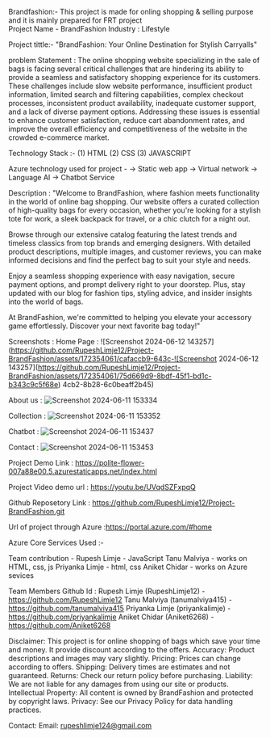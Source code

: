 
Brandfashion:-
This project is made for onling shopping & selling purpose and it is mainly prepared for FRT project  
Project Name - BrandFashion
Industry : Lifestyle


Project tittle:-
"BrandFashion: Your Online Destination for Stylish Carryalls"


problem Statement :
The online shopping website specializing in the sale of bags is facing several critical challenges that are hindering its ability to provide a seamless and satisfactory shopping experience for its customers. These challenges include slow website performance, insufficient product information, limited search and filtering capabilities, complex checkout processes, inconsistent product availability, inadequate customer support, and a lack of diverse payment options. Addressing these issues is essential to enhance customer satisfaction, reduce cart abandonment rates, and improve the overall efficiency and competitiveness of the website in the crowded e-commerce market.


Technology Stack :- 
(1) HTML
(2) CSS 
(3) JAVASCRIPT

Azure technology used for project -
-> Static web app
-> Virtual network
-> Language AI
-> Chatbot Service 



Description : "Welcome to BrandFashion, where fashion meets functionality in the world of online bag shopping. Our website offers a curated collection of high-quality bags for every occasion, whether you're looking for a stylish tote for work, a sleek backpack for travel, or a chic clutch for a night out. 

Browse through our extensive catalog featuring the latest trends and timeless classics from top brands and emerging designers. With detailed product descriptions, multiple images, and customer reviews, you can make informed decisions and find the perfect bag to suit your style and needs.

Enjoy a seamless shopping experience with easy navigation, secure payment options, and prompt delivery right to your doorstep. Plus, stay updated with our blog for fashion tips, styling advice, and insider insights into the world of bags.

At BrandFashion, we're committed to helping you elevate your accessory game effortlessly. Discover your next favorite bag today!" 



Screenshots :
 Home Page :
![Screenshot 2024-06-12 143257](https://github.com/RupeshLimje12/Project-BrandFashion/assets/172354061/cafaccb9-643c-![Screenshot 2024-06-12 143257](https://github.com/RupeshLimje12/Project-BrandFashion/assets/172354061/75d669d9-8bdf-45f1-bd1c-b343c9c5f68e)
4cb2-8b28-6c0beaff2b45)

About us :
![Screenshot 2024-06-11 153334](https://github.com/RupeshLimje12/Project-BrandFashion/assets/172354061/475a52b3-c925-4db4-97bc-6e2684fdecea)

Collection :
![Screenshot 2024-06-11 153352](https://github.com/RupeshLimje12/Project-BrandFashion/assets/172354061/97a7301a-b2e0-4b0e-9389-d5bda0871df1)

Chatbot :
![Screenshot 2024-06-11 153437](https://github.com/RupeshLimje12/Project-BrandFashion/assets/172354061/853c51c5-7ad0-4b56-932c-63ccb9a8302d)

Contact : 
![Screenshot 2024-06-11 153453](https://github.com/RupeshLimje12/Project-BrandFashion/assets/172354061/60197ca6-d2e1-498a-85c3-1fa5f5957618)




Project Demo Link : https://polite-flower-007a88e00.5.azurestaticapps.net/index.html

Project Video demo url : https://youtu.be/UVqdSZFxpqQ

Github Reposetory Link : https://github.com/RupeshLimje12/Project-BrandFashion.git

Url of project through Azure :https://portal.azure.com/#home



Azure Core Services Used :-



Team contribution - 
Rupesh Limje - JavaScript
Tanu Malviya - works on HTML, css, js
Priyanka Limje - html, css
Aniket Chidar - works on Azure sevices


Team Members Github Id :
Rupesh Limje (RupeshLimje12) - https://github.com/RupeshLimje12
Tanu Malviya (tanumalviya415) - https://github.com/tanumalviya415
Priyanka Limje (priyankalimje) - https://github.com/priyankalimje
Aniket Chidar (Aniket6268) - https://github.com/Aniket6268

Disclaimer:
This project is for online shopping of bags which save your time and money. It provide discount according to the offers.
Accuracy: Product descriptions and images may vary slightly.
Pricing: Prices can change according to offers.
Shipping: Delivery times are estimates and not guaranteed.
Returns: Check our return policy before purchasing.
Liability: We are not liable for any damages from using our site or products.
Intellectual Property: All content is owned by BrandFashion and protected by copyright laws.
Privacy: See our Privacy Policy for data handling practices.

Contact:
Email: rupeshlimje124@gmail.com

